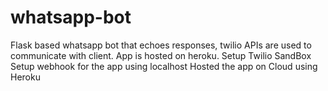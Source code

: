 # whatsapp-bot
Flask based whatsapp bot that echoes responses, twilio APIs are used to communicate with client. App is hosted on heroku.
Setup Twilio SandBox
Setup webhook for the app using localhost
Hosted the app on Cloud using Heroku
